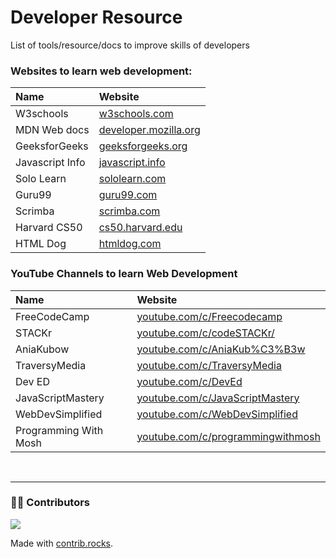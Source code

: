 # Developer Resource
List of tools/resource/docs to improve skills of developers

### Websites to learn web development:
|Name|Website|
|:-------|:------|
W3schools|[w3schools.com](https://www.w3schools.com)
MDN Web docs|[developer.mozilla.org](https://developer.mozilla.org/en-US)
GeeksforGeeks|[geeksforgeeks.org](https://www.geeksforgeeks.org)
Javascript Info|[javascript.info](https://javascript.info)
Solo Learn| [sololearn.com](https://www.sololearn.com/en/home)
Guru99| [guru99.com](https://guru99.com)
Scrimba| [scrimba.com](https://scrimba.com)
Harvard CS50| [cs50.harvard.edu](https://cs50.harvard.edu/x/2023/)
HTML Dog| [htmldog.com](https://htmldog.com)

### YouTube Channels to learn Web Development
|Name|Website|
|:-------|:------|
FreeCodeCamp|[youtube.com/c/Freecodecamp](https://www.youtube.com/c/Freecodecamp)
STACKr| [youtube.com/c/codeSTACKr/](https://www.youtube.com/c/codeSTACKr)
AniaKubow|[youtube.com/c/AniaKub%C3%B3w](https://www.youtube.com/c/AniaKub%C3%B3w)
TraversyMedia|[youtube.com/c/TraversyMedia](https://www.youtube.com/c/TraversyMedia)
Dev ED | [youtube.com/c/DevEd](https://www.youtube.com/c/DevEd)
JavaScriptMastery| [youtube.com/c/JavaScriptMastery](https://www.youtube.com/c/JavaScriptMastery)
WebDevSimplified| [youtube.com/c/WebDevSimplified](https://www.youtube.com/c/WebDevSimplified)
Programming With Mosh | [youtube.com/c/programmingwithmosh](https://www.youtube.com/c/programmingwithmosh)

<br>
<hr>

### 👨‍💻‍ Contributors
<a href="https://github.com/suhasasumukh/developer-resource/graphs/contributors">
  <img src="https://contrib.rocks/image?repo=suhasasumukh/developer-resource" />
</a>

Made with [contrib.rocks](https://contrib.rocks).
